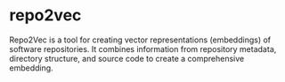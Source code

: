 # repo2vec
Repo2Vec is a tool for creating vector representations (embeddings) of software repositories. It combines information from repository metadata, directory structure, and source code to create a comprehensive embedding.
